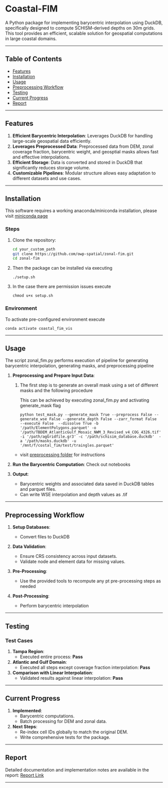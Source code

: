 # Coastal-FIM

A Python package for implementing barycentric interpolation using DuckDB, specifically designed to compute SCHISM-derived depths on 30m grids. This tool provides an efficient, scalable solution for geospatial computations in large coastal domains.

---

## Table of Contents

- [Features](#features)
- [Installation](#installation)
- [Usage](#usage)
- [Preprocessing Workflow](#preprocessing-workflow)
- [Testing](#testing)
- [Current Progress](#current-progress)
- [Report](#report)

---

## Features

1. **Efficient Barycentric Interpolation**: Leverages DuckDB for handling large-scale geospatial data efficiently.
2. **Leverages Preprocessed Data**: Preprocessed data from DEM, zonal coverage fraction, barycentric weight, and geosptial masks allows fast and effective interpolations.
3. **Efficient Storage**: Data is converted and stored in DuckDB that significantly reduces storage volume.
4. **Customizable Pipelines**: Modular structure allows easy adaptation to different datasets and use cases.

---

## Installation
This software requires a working anaconda/miniconda installation, please visit [miniconda page](https://docs.anaconda.com/miniconda/install/)

### Steps

1. Clone the repository:
   ```bash
   cd your_custom_path
   git clone https://github.com/owp-spatial/zonal-fim.git
   cd zonal-fim
   ```

2. Then the package can be installed via executing
    ```shell
    ./setup.sh 
    ```

3. In the case there are permission issues execute
    ```shell
    chmod u+x setup.sh
    ```

### Environment

To activate pre-configured environment execute
```shell
conda activate coastal_fim_vis
```

---

## Usage
   The script zonal_fim.py performs execution of pipeline for generating barycentric interpolation, generating masks, and preprocessing pipeline 
1. **Preprocessing and Prepare Input Data**:
   1. The first step is to generate an overall mask using a set of different masks and the following procedure
   
      This can be achieved by executing zonal_fim.py and activating generate_mask flag
      
      ```shell
      python test_mask.py --generate_mask True --preprocess False --generate_wse False --generate_depth False --zarr_format False  --execute False  --dissolve True -b '/path/ElementPolygons.parquet' -o '/path/TBDEM_AtlanticGulf_Mosaic_NWM_3_Revised_v4_COG_4326.tif' -i '/path/agGridfile.gr3' -c '/path/schisim_database.duckdb'  -a '/path/masks.duckdb' -u '/mnt/f/costal_fim/test/traingles.parquet'
      ```

   - visit [preprocessing folder](preprocesing/README.md) for instructions

2. **Run the Barycentric Computation**:
   Check out notebooks

3. **Output**:
   - Barycentric weights and associated data saved in DuckDB tables and parquet files.
   - Can write WSE interpolation and depth values as .tif

---

## Preprocessing Workflow

1. **Setup Databases**:
   - Convert files to DuckDB 

2. **Data Validation**:
   - Ensure CRS consistency across input datasets.
   - Validate node and element data for missing values.

3. **Pre-Processing**:
   - Use the provided tools to recompute any pt pre-processing steps as needed

4. **Post-Processing**:
   - Perform barycentric interpolation

---


## Testing

### Test Cases

1. **Tampa Region**:
   - Executed entire process: **Pass**
2. **Atlantic and Gulf Domain**:
   - Executed all steps except coverage fraction interpolation: **Pass**
3. **Comparison with Linear Interpolation**:
   - Validated results against linear interpolation: **Pass**

---

## Current Progress

1. **Implemented**:
   - Barycentric computations.
   - Batch processing for DEM and zonal data.
2. **Next Steps**:
   - Re-index cell IDs globally to match the original DEM.
   - Write comprehensive tests for the package.

---

## Report

Detailed documentation and implementation notes are available in the report:
[Report Link](https://docs.google.com/document/d/1DoPeE0IRVHkjqabqTUaX5aWCnPZn9Mdv/edit?usp=sharing&ouid=110666552849114372265&rtpof=true&sd=true)

---